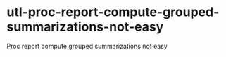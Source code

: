 # utl-proc-report-compute-grouped-summarizations-not-easy
Proc report compute grouped summarizations not easy
